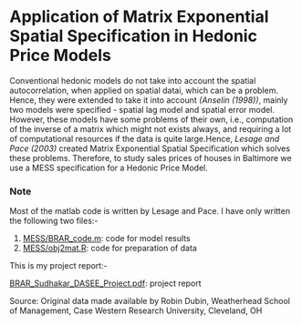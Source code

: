 # Application of Matrix Exponential Spatial Specification in Hedonic Price Models

Conventional hedonic models do not take into account the spatial autocorrelation, when applied on spatial datai, which can be a problem. Hence, they were extended to take it into account <i>(Anselin (1998))</i>, mainly two models were specified - spatial lag model and spatial error model. However, these models have some problems of their own, i.e., computation of the inverse of a matrix which might not exists always, and requiring a lot of computational resources if the data is quite large.Hence, <i>Lesage and Pace (2003)</i> created Matrix Exponential Spatial Specification which solves these problems. Therefore, to study sales prices of houses in Baltimore we use a MESS specification for a Hedonic Price Model.

### Note
Most of the matlab code is written by Lesage and Pace. I have only written the following two files:-

1. [MESS/BRAR_code.m](https://github.com/shawnbrar/MESS_Hedonic_Price/blob/master/MESS/BRAR_code.m): code for model results
2. [MESS/obj2mat.R](https://github.com/shawnbrar/MESS_Hedonic_Price/blob/master/MESS/obj2mat.R): code for preparation of data

This is my project report:-

[BRAR_Sudhakar_DASEE_Project.pdf](https://github.com/shawnbrar/MESS_Hedonic_Price/blob/master/BRAR_Sudhakar_DASEE_Project.pdf): project report

Source: Original data made available by Robin Dubin, Weatherhead School of Management, Case Western Research University, Cleveland, OH
